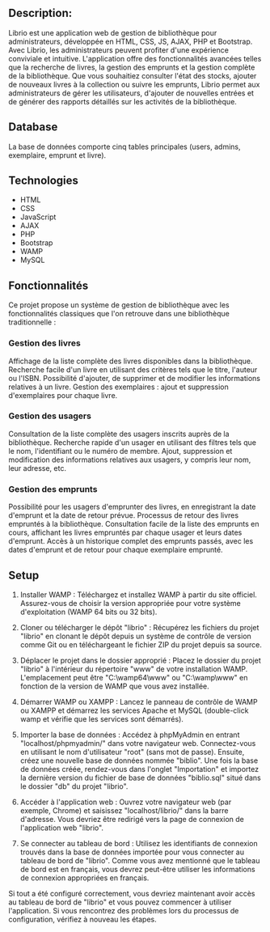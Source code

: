 ## Description:
Librio est une application web de gestion de bibliothèque pour administrateurs, développée en HTML, CSS, JS, AJAX, PHP et Bootstrap.
Avec Librio, les administrateurs peuvent profiter d'une expérience conviviale et intuitive. L'application offre des fonctionnalités avancées telles que la recherche de livres, la gestion des emprunts et la gestion complète de la bibliothèque. Que vous souhaitiez consulter l'état des stocks, ajouter de nouveaux livres à la collection ou suivre les emprunts, Librio permet aux administrateurs de gérer les utilisateurs, d'ajouter de nouvelles entrées et de générer des rapports détaillés sur les activités de la bibliothèque.

## Database
La base de données comporte cinq tables principales (users, admins, exemplaire, emprunt et livre).

## Technologies
* HTML
* CSS
* JavaScript
* AJAX
* PHP
* Bootstrap
* WAMP
* MySQL
## Fonctionnalités
Ce projet propose un système de gestion de bibliothèque avec les fonctionnalités classiques que l'on retrouve dans une bibliothèque traditionnelle :

### Gestion des livres
Affichage de la liste complète des livres disponibles dans la bibliothèque.
Recherche facile d'un livre en utilisant des critères tels que le titre, l'auteur ou l'ISBN.
Possibilité d'ajouter, de supprimer et de modifier les informations relatives à un livre.
Gestion des exemplaires : ajout et suppression d'exemplaires pour chaque livre.
### Gestion des usagers
Consultation de la liste complète des usagers inscrits auprès de la bibliothèque.
Recherche rapide d'un usager en utilisant des filtres tels que le nom, l'identifiant ou le numéro de membre.
Ajout, suppression et modification des informations relatives aux usagers, y compris leur nom, leur adresse, etc.
### Gestion des emprunts
Possibilité pour les usagers d'emprunter des livres, en enregistrant la date d'emprunt et la date de retour prévue.
Processus de retour des livres empruntés à la bibliothèque.
Consultation facile de la liste des emprunts en cours, affichant les livres empruntés par chaque usager et leurs dates d'emprunt.
Accès à un historique complet des emprunts passés, avec les dates d'emprunt et de retour pour chaque exemplaire emprunté.

## Setup
1. Installer WAMP :
   Téléchargez et installez WAMP à partir du site officiel. Assurez-vous de choisir la version appropriée pour votre système d'exploitation (WAMP 64 bits ou 32 bits).

2. Cloner ou télécharger le dépôt "librio" :
   Récupérez les fichiers du projet "librio" en clonant le dépôt depuis un système de contrôle de version comme Git ou en téléchargeant le fichier ZIP du projet depuis sa source.

3. Déplacer le projet dans le dossier approprié :
   Placez le dossier du projet "librio" à l'intérieur du répertoire "www" de votre installation WAMP. L'emplacement peut être "C:\wamp64\www\" ou "C:\wamp\www\" en fonction de la version de WAMP que vous avez installée.

4. Démarrer WAMP ou XAMPP :
   Lancez le panneau de contrôle de WAMP ou XAMPP et démarrez les services Apache et MySQL (double-click wamp et vérifie que les services sont démarrés).

5. Importer la base de données :
   Accédez à phpMyAdmin en entrant "localhost/phpmyadmin/" dans votre navigateur web. Connectez-vous en utilisant le nom d'utilisateur "root" (sans mot de passe). Ensuite, créez une nouvelle base de données nommée "biblio". Une fois la base de données créée, rendez-vous dans l'onglet "Importation" et importez la dernière version du fichier de base de données "biblio.sql" situé dans le dossier "db" du projet "librio".

6. Accéder à l'application web :
   Ouvrez votre navigateur web (par exemple, Chrome) et saisissez "localhost/librio/" dans la barre d'adresse. Vous devriez être redirigé vers la page de connexion de l'application web "librio".

7. Se connecter au tableau de bord :
   Utilisez les identifiants de connexion trouvés dans la base de données importée pour vous connecter au tableau de bord de "librio". Comme vous avez mentionné que le tableau de bord est en français, vous devrez peut-être utiliser les informations de connexion appropriées en français.

Si tout a été configuré correctement, vous devriez maintenant avoir accès au tableau de bord de "librio" et vous pouvez commencer à utiliser l'application. Si vous rencontrez des problèmes lors du processus de configuration, vérifiez à nouveau les étapes.

